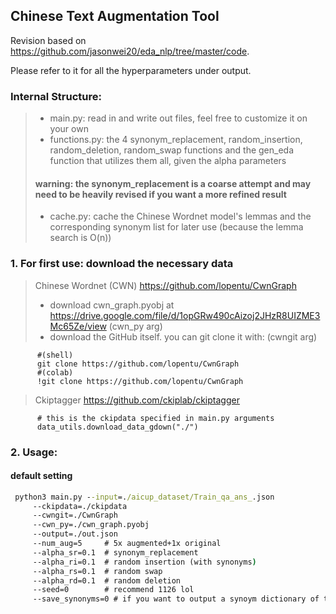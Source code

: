
## **Chinese Text Augmentation Tool**



Revision based on https://github.com/jasonwei20/eda_nlp/tree/master/code.

Please refer to it for all the hyperparameters under output.

### **Internal Structure:**

  > * main.py: read in and write out files, feel free to customize it on your own
  > * functions.py: the 4 synonym_replacement, random_insertion, random_deletion, random_swap functions and the gen_eda function that utilizes them all, given the alpha parameters 
  > #### warning: the synonym_replacement is a coarse attempt and may need to be heavily revised if you want a more refined result
  > * cache.py: cache the Chinese Wordnet model's lemmas and the corresponding synonym list for later use (because the lemma search is O(n))


 ### **1. For first use: download the necessary data**

  > Chinese Wordnet (CWN)
  > https://github.com/lopentu/CwnGraph
  > * download cwn_graph.pyobj at https://drive.google.com/file/d/1opGRw490cAizoj2JHzR8UIZME3Mc65Ze/view  (cwn_py arg)
  > * download the GitHub itself. you can git clone it with: (cwngit arg)

          #(shell) 
          git clone https://github.com/lopentu/CwnGraph
          #(colab) 
          !git clone https://github.com/lopentu/CwnGraph


   > Ckiptagger 
   > https://github.com/ckiplab/ckiptagger 
       
          # this is the ckipdata specified in main.py arguments 
          data_utils.download_data_gdown("./") 

 ### **2. Usage:**
   #### default setting
   ```bat
    python3 main.py --input=./aicup_dataset/Train_qa_ans_.json 
        --ckipdata=./ckipdata 
        --cwngit=./CwnGraph 
        --cwn_py=./cwn_graph.pyobj 
        --output=./out.json 
        --num_aug=5     # 5x augmented+1x original
        --alpha_sr=0.1  # synonym_replacement 
        --alpha_ri=0.1  # random insertion (with synonyms)
        --alpha_rs=0.1  # random swap
        --alpha_rd=0.1  # random deletion
        --seed=0        # recommend 1126 lol 
        --save_synonyms=0 # if you want to output a synoym dictionary of the synoyms searched or used, turn it to 1 
    
